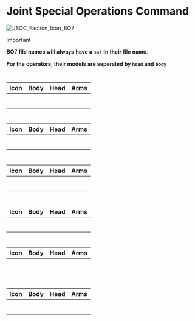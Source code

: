 # Joint Special Operations Command

![JSOC_Faction_Icon_BO7](https://github.com/user-attachments/assets/3c76fc9f-810c-459a-8cca-0c371082b42e)

> [!IMPORTANT]
> 
>𝐁𝐎7 𝐟𝐢𝐥𝐞 𝐧𝐚𝐦𝐞𝐬 𝐰𝐢𝐥𝐥 𝐚𝐥𝐰𝐚𝐲𝐬 𝐡𝐚𝐯𝐞 𝐚 `sat` 𝐢𝐧 𝐭𝐡𝐞𝐢𝐫 𝐟𝐢𝐥𝐞 𝐧𝐚𝐦𝐞.
>
> 𝐅𝐨𝐫 𝐭𝐡𝐞 𝐨𝐩𝐞𝐫𝐚𝐭𝐨𝐫𝐬, 𝐭𝐡𝐞𝐢𝐫 𝐦𝐨𝐝𝐞𝐥𝐬 𝐚𝐫𝐞 𝐬𝐞𝐩𝐞𝐫𝐚𝐭𝐞𝐝 𝐛𝐲 `𝐡𝐞𝐚𝐝` 𝐚𝐧𝐝 `𝐛𝐨𝐝𝐲`
>

# 

| Icon | Body | Head | Arms
| :--: | :--: | :--: | :--:
| | | | | 
|  <br> | |  |  |
| | | | | 

# 

| Icon | Body | Head | Arms
| :--: | :--: | :--: | :--:
| | | | | 
|  <br> | |  |  |
| | | | | 



# 

| Icon | Body | Head | Arms
| :--: | :--: | :--: | :--:
| | | | | 
|  <br> | |  |  |
| | | | | 



# 

| Icon | Body | Head | Arms
| :--: | :--: | :--: | :--:
| | | | | 
|  <br> | |  |  |
| | | | | 


# 

| Icon | Body | Head | Arms
| :--: | :--: | :--: | :--:
| | | | | 
|  <br> | |  |  |
| | | | | 

# 

| Icon | Body | Head | Arms
| :--: | :--: | :--: | :--:
| | | | | 
|  <br> | |  |  |
| | | | | 


